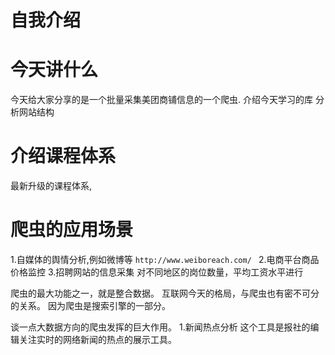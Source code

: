 # 自我介绍


# 今天讲什么
今天给大家分享的是一个批量采集美团商铺信息的一个爬虫.
介绍今天学习的库
分析网站结构

# 介绍课程体系
最新升级的课程体系,


# 爬虫的应用场景
1.自媒体的舆情分析,例如微博等  `http://www.weiboreach.com/ `
2.电商平台商品价格监控
3.招聘网站的信息采集 对不同地区的岗位数量，平均工资水平进行


爬虫的最大功能之一，就是整合数据。
互联网今天的格局，与爬虫也有密不可分的关系。
因为爬虫是搜索引擎的一部分。

谈一点大数据方向的爬虫发挥的巨大作用。
1.新闻热点分析
这个工具是报社的编辑关注实时的网络新闻的热点的展示工具。
